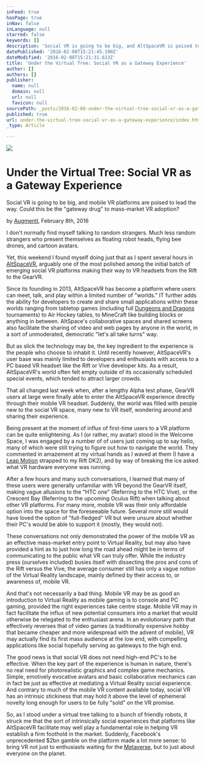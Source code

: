 ```yaml
---
inFeed: true
hasPage: true
inNav: false
inLanguage: null
starred: false
keywords: []
description: 'Social VR is going to be big, and AltSpaceVR is poised to lead the way. Could social be the "gateway drug" to mass-market VR adoption?'
datePublished: '2016-02-08T15:21:45.190Z'
dateModified: '2016-02-08T15:21:31.613Z'
title: 'Under the Virtual Tree: Social VR as a Gateway Experience'
author: []
authors: []
publisher:
  name: null
  domain: null
  url: null
  favicon: null
sourcePath: _posts/2016-02-08-under-the-virtual-tree-social-vr-as-a-gateway-experience.md
published: true
url: under-the-virtual-tree-social-vr-as-a-gateway-experience/index.html
_type: Article

---
```

![](https://the-grid-user-content.s3-us-west-2.amazonaws.com/0bf8edfd-5455-4c06-8be4-88befe468882.jpg)

# Under the Virtual Tree: Social VR as a Gateway Experience

Social VR is going to be big, and mobile VR platforms are poised to lead the way. Could this be the "gateway drug" to mass-market VR adoption?

by [Augmentl][0], February 8th, 2016

I don't normally find myself talking to random strangers. Much less random strangers who present themselves as floating robot heads, flying bee drones, and cartoon avatars. 

Yet, this weekend I found myself  doing just that as I spent several hours in [AltSpaceVR][1], arguably one of the most polished among the initial batch of emerging social VR platforms making their way to VR headsets from the Rift to the GearVR. 

Since its founding in 2013, AltSpaceVR has become a platform where users can meet, talk, and play within a limited number of "worlds." IT further adds the ability for developers to create and share small applications within these worlds ranging from tabletop games (including full [Dungeons and Dragons][2] tournaments) to Air Hockey tables, to MineCraft like building blocks or anything in between. AltSpace's collaborative spaces and shared screens also facilitate the sharing of video and web pages by anyone in the world, in  a sort of unmoderated, democratic "let's all take turns" way.

But as slick the technology may be, the key ingredient to the experience is the people who choose to inhabit it. Until recently however, AltSpaceVR's user base was mainly limited to developers and enthusiasts with access to a PC based VR headset like the Rift or Vive developer kits. As a result, AltSpaceVR's world often felt empty outside of its occasionally scheduled special events, which tended to attract larger crowds.

That all changed last week when, after a lengthy Alpha test phase, GearVR users at large were finally able to enter the AltSpaceVR experience directly through their mobile VR headset.  Suddenly, the world was filled with people new to the social VR space, many new to VR itself, wondering around and sharing their experience.

Being present at the moment of influx of first-time users to a VR platform can be quite enlightening. As I (or rather, my avatar) stood in the Welcome Space, I was engaged by a number of of users just coming up to say hello, many of which were still trying to figure out how to navigate the world. They commented in amazement at my virtual hands as I waved at them (I have a [Leap Motion][3] strapped to my Rift DK2), and by way of breaking the ice asked what VR hardware everyone was running.

After a few hours and many such conversations, I learned that many of these users were generally unfamiliar with VR beyond the GearVR itself, making vague allusions to the "HTC one" (Referring to the HTC Vive), or the Crescent Bay (Referring to the upcoming Oculus Rift) when talking about other VR platforms. For many more, mobile VR was their only affordable option into the space for the foreseeable future. Several more still would have loved the option of "full-fledged" VR but were unsure about whether their PC's would be able to support it (mostly, they would not).

These conversations not only demonstrated the power of the mobile VR as an effective mass-market entry point to Virtual Reality, but may also have provided a hint as to just how long the road ahead might be in terms of communicating to the public what VR can truly offer. While the industry press (ourselves included)  busies itself with dissecting the pros and cons of the Rift versus the Vive, the average consumer still has only a vague notion of the Virtual Reality landscape, mainly defined by their access to, or awareness of, mobile VR.

And that's not necessarily a bad thing. Mobile VR may be as good an introduction to Virtual Reality as mobile gaming is to console and PC gaming, provided the right experiences take centre stage. Mobile VR may in fact facilitate the influx of new potential consumers into a market that would otherwise be relegated to the enthusiast arena. In an evolutionary path that effectively reverses that of video games (a traditionally expensive hobby that became cheaper and more widespread with the advent of mobile), VR may actually find its first mass audience at the low end, with compelling applications like social hopefully serving as gateways to the high end. 

The good news is that social VR does not need high-end PC's to be effective. When the key part of the experience is human in nature, there's no real need for photorealistic graphics and complex game mechanics. Simple, emotively evocative avatars and basic collaborative mechanics can in fact be just as effective at mediating a Virtual Reality social experience. And contrary to much of the mobile VR content available today, social VR has an intrinsic stickiness that may hold it above the level of ephemeral novelty long enough for users to be fully "sold" on the VR promise. 

So, as I stood under a virtual tree talking to a bunch of friendly robots, it struck me that the sort of intrinsically social experiences that platforms like AltSpaceVR facilitate may well play a fundamental role in helping VR establish a firm foothold in the market. Suddenly, Facebook's unprecedented $2bn gamble on the platform  made a lot more sense: to bring VR not just to enthusiasts waiting for the [Metaverse][4], but to just about everyone on the planet. 

[0]: http://twitter.com/augmentl
[1]: http://altvr.com/
[2]: https://account.altvr.com/pages/landing/dnd
[3]: https://www.leapmotion.com/product/vr
[4]: https://en.wikipedia.org/wiki/Metaverse